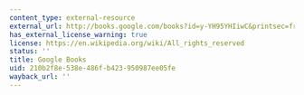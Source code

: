 ```yaml
---
content_type: external-resource
external_url: http://books.google.com/books?id=y-YH95YHIiwC&printsec=frontcover
has_external_license_warning: true
license: https://en.wikipedia.org/wiki/All_rights_reserved
status: ''
title: Google Books
uid: 210b2f8e-538e-486f-b423-950987ee05fe
wayback_url: ''
---
```

